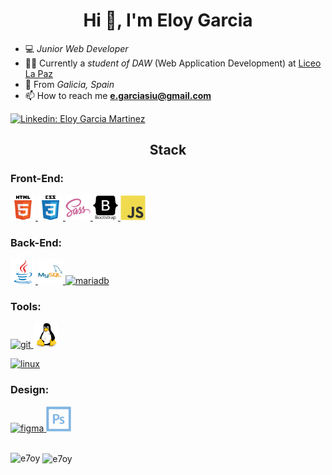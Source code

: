 
<h1 align="center">Hi 👋, I'm Eloy Garcia</h1>

- 💻 <em>Junior Web Developer</em>
- 👨‍💻 Currently a <em>student of DAW</em> (Web Application Development) at <a href="https://fp.liceolapaz.com/">Liceo La Paz</a>
- 📍 From <em>Galicia, Spain</em>
- 📫 How to reach me **e.garciasiu@gmail.com**

[![Linkedin:  Eloy Garcia Martinez ](https://img.shields.io/badge/-EloyGarciaMartinez-blue?style=flat-square&logo=Linkedin&logoColor=white&link=https://www.linkedin.com/in/eloy-garcia-martinez-189525208/)](https://www.linkedin.com/in/eloy-garcia-martinez-189525208/)

<h2 align="center">Stack</h2>
<p align="left"> 
  <h3 align="left">Front-End:</h3>
  <a href="https://www.w3.org/html/" target="_blank" rel="noreferrer"> <img src="https://raw.githubusercontent.com/devicons/devicon/master/icons/html5/html5-original-wordmark.svg" alt="html5" width="40" height="40"/> </a> 
  <a href="https://www.w3schools.com/css/" target="_blank" rel="noreferrer"> <img src="https://raw.githubusercontent.com/devicons/devicon/master/icons/css3/css3-original-wordmark.svg" alt="css3" width="40" height="40"/> </a> 
  <a href="https://sass-lang.com" target="_blank" rel="noreferrer"> <img src="https://raw.githubusercontent.com/devicons/devicon/master/icons/sass/sass-original.svg" alt="sass" width="40" height="40"/> </a>
  <a href="https://getbootstrap.com" target="_blank" rel="noreferrer"> <img src="https://raw.githubusercontent.com/devicons/devicon/master/icons/bootstrap/bootstrap-plain-wordmark.svg" alt="bootstrap" width="40" height="40"/> </a> 
  <a href="https://developer.mozilla.org/en-US/docs/Web/JavaScript" target="_blank" rel="noreferrer"> <img src="https://raw.githubusercontent.com/devicons/devicon/master/icons/javascript/javascript-original.svg" alt="javascript" width="40" height="40"/> </a> 
    <h3 align="left">Back-End:</h3>
  <a href="https://www.java.com" target="_blank" rel="noreferrer"> <img src="https://raw.githubusercontent.com/devicons/devicon/master/icons/java/java-original.svg" alt="java" width="40" height="40"/> </a> 
  <a href="https://www.mysql.com/" target="_blank" rel="noreferrer"> <img src="https://raw.githubusercontent.com/devicons/devicon/master/icons/mysql/mysql-original-wordmark.svg" alt="mysql" width="40" height="40"/> </a> 
  <a href="https://mariadb.org/" target="_blank" rel="noreferrer"> <img src="https://www.vectorlogo.zone/logos/mariadb/mariadb-icon.svg" alt="mariadb" width="40" height="40"/> </a> 
   <h3 align="left">Tools:</h3>
  <a href="https://git-scm.com/" target="_blank" rel="noreferrer"> <img src="https://www.vectorlogo.zone/logos/git-scm/git-scm-icon.svg" alt="git" width="40" height="40"/> </a> 
  <a href="https://www.linux.org/" target="_blank" rel="noreferrer"> <img src="https://raw.githubusercontent.com/devicons/devicon/master/icons/linux/linux-original.svg" alt="linux" width="40" height="40"/> </a>


  <a href="https://www.google.com/search?q=intellij+logo&tbm=isch&ved=2ahUKEwjRoee7l4-CAxXMuycCHZgvD-oQ2-cCegQIABAA&oq=intellij+logo&gs_lcp=CgNpbWcQAzIFCAAQgAQyBQgAEIAEMgQIABAeMgYIABAFEB4yBggAEAUQHjIGCAAQCBAeMgYIABAIEB4yBggAEAgQHjIGCAAQCBAeOgcIABCKBRBDOgcIABAYEIAEOgQIIxAnOgQIABADOggIABCABBCxAzoLCAAQgAQQsQMQgwE6CAgAELEDEIMBUNsSWNcnYJopaABwAHgAgAG6AogBkQySAQc5LjQuMC4xmAEAoAEBqgELZ3dzLXdpei1pbWfAAQE&sclient=img&ei=YPs3ZdHxMMz3nsEPmN-80A4&bih=947&biw=1920&client=firefox-b-d#imgrc=a3foPxSpL_u5GM" target="_blank" rel="noreferrer"> <img src="https://www.google.com/search?q=intellij+logo&tbm=isch&ved=2ahUKEwjRoee7l4-CAxXMuycCHZgvD-oQ2-cCegQIABAA&oq=intellij+logo&gs_lcp=CgNpbWcQAzIFCAAQgAQyBQgAEIAEMgQIABAeMgYIABAFEB4yBggAEAUQHjIGCAAQCBAeMgYIABAIEB4yBggAEAgQHjIGCAAQCBAeOgcIABCKBRBDOgcIABAYEIAEOgQIIxAnOgQIABADOggIABCABBCxAzoLCAAQgAQQsQMQgwE6CAgAELEDEIMBUNsSWNcnYJopaABwAHgAgAG6AogBkQySAQc5LjQuMC4xmAEAoAEBqgELZ3dzLXdpei1pbWfAAQE&sclient=img&ei=YPs3ZdHxMMz3nsEPmN-80A4&bih=947&biw=1920&client=firefox-b-d#imgrc=a3foPxSpL_u5GM" alt="linux" width="40" height="40"/> </a>



  <h3 align="left">Design:</h3>
  <a href="https://www.figma.com/" target="_blank" rel="noreferrer"> <img src="https://www.vectorlogo.zone/logos/figma/figma-icon.svg" alt="figma" width="40" height="40"/> </a> 
  <a href="https://www.photoshop.com/en" target="_blank" rel="noreferrer"> <img src="https://raw.githubusercontent.com/devicons/devicon/master/icons/photoshop/photoshop-line.svg" alt="photoshop" width="40" height="40"/> </a> 
  <br /><br />
<p><img align="left" src="https://github-readme-stats.vercel.app/api/top-langs?username=e7oy&show_icons=true&locale=en&layout=compact" alt="e7oy" /></p>

<p>&nbsp;<img align="center" src="https://github-readme-stats.vercel.app/api?username=e7oy&show_icons=true&locale=en" alt="e7oy" /></p>


